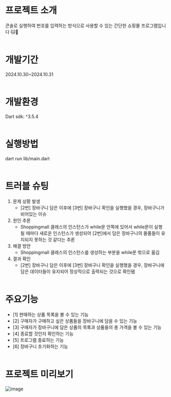 # 프로젝트 소개 
콘솔로 실행하여 번호를 입력하는 방식으로 사용할 수 있는 간단한 쇼핑몰 프로그램입니다 🐱🛒
<br/><br/>


# 개발기간
2024.10.30~2024.10.31
<br/><br/>


# 개발환경
Dart sdk: ^3.5.4
<br/><br/>


# 실행방법
dart run lib/main.dart
<br/><br/>


# 트러블 슈팅
1. 문제 상황 발생
   - [2번] 장바구니 담은 이후에 [3번] 장바구니 확인을 실행했을 경우, 장바구니가 비어있는 이슈
2. 원인 추론
   - Shoppingmall 클래스의 인스턴스가 while문 안쪽에 있어서 while문이 실행 될 때마다 새로운 인스턴스가 생성되어 [2번]에서 담은 장바구니의 물품들이 유지되지 못하는 것 같다는 추론
3. 해결 방안
   -  Shoppingmall 클래스의 인스턴스를 생성하는 부분을 while문 밖으로 옮김
4. 결과 확인
   - [2번] 장바구니 담은 이후에 [3번] 장바구니 확인을 실행했을 경우, 장바구니에 담은 데이터들이 유지되어 정상적으로 출력되는 것으로 확인됌
<br/><br/>


# 주요기능
- [1] 판매하는 상품 목록을 볼 수 있는 기능
- [2] 구매자가 구매하고 싶은 상품들을 장바구니에 담을 수 있는 기능
- [3] 구매자가 장바구니에 담은 상품의 목록과 상품들의 총 가격을 볼 수 있는 기능
- [4] 종료할 것인지 확인하는 기능
- [5] 프로그램 종료하는 기능
- [6] 장바구니 초기화하는 기능 
<br/><br/>


# 프로젝트 미리보기 
![image](https://github.com/user-attachments/assets/3ae69081-ccd1-4b3c-886d-e8e8fb088e62)
